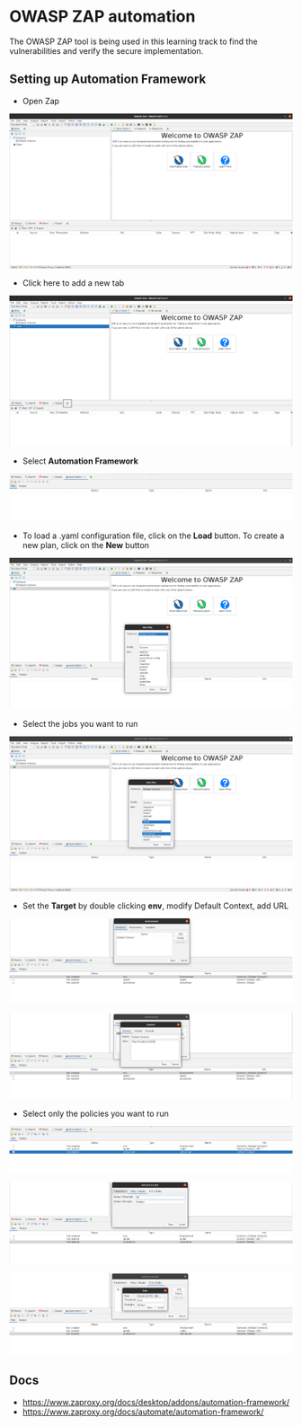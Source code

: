 # OWASP ZAP automation

The OWASP ZAP tool is being used in this learning track to find the vulnerabilities and verify the secure implementation.  

## Setting up Automation Framework

- Open Zap

![](./img/6.png)

- Click here to add a new tab

![](./img/11.png)

- Select **Automation Framework**

![](./img/12.png)

- To load a .yaml configuration file, click on the **Load** button. To create a new plan, click on the **New** button

![](./img/13.png)

- Select the jobs you want to run

![](./img/14.png)

- Set the **Target** by double clicking **env**, modify Default Context, add URL

![](./img/15.png)

![](./img/16.png)

- Select only the policies you want to run

![](./img/17.png)

![](./img/18.png)

![](./img/19.png)

## Docs

- https://www.zaproxy.org/docs/desktop/addons/automation-framework/
- https://www.zaproxy.org/docs/automate/automation-framework/

